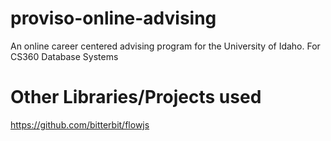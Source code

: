 # proviso-online-advising
An online career centered advising program for the University of Idaho. For CS360 Database Systems

# Other Libraries/Projects used
https://github.com/bitterbit/flowjs

